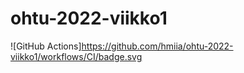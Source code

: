 # ohtu-2022-viikko1
![GitHub Actions]https://github.com/hmiia/ohtu-2022-viikko1/workflows/CI/badge.svg
